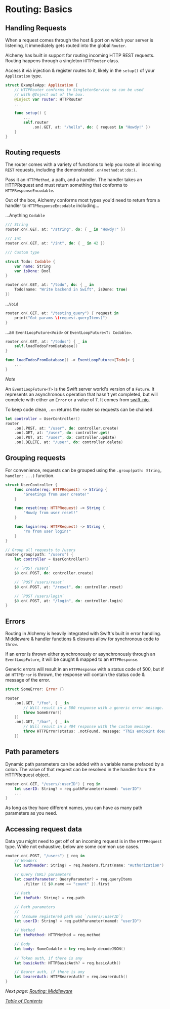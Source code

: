 # Routing: Basics

## Handling Requests

When a request comes through the host & port on which your server is listening, it immediately gets routed into the global `Router`.

Alchemy has built in support for routing incoming HTTP REST requests. Routing happens through a singleton `HTTPRouter` class.

Access it via injection & register routes to it, likely in the `setup()` of your `Application` type.

```swift
struct ExampleApp: Application {
    // HTTPRouter conforms to SingletonService so can be used 
    // with @Inject out of the box.
    @Inject var router: HTTPRouter
    ...

    func setup() {
        ...
        self.router
            .on(.GET, at: "/hello", do: { request in "Howdy!" })
    }
}
```

## Routing requests

The router comes with a variety of functions to help you route all incoming `REST` requests, including the demonstrated `.on(method:at:do:)`.

Pass it an `HTTPMethod`, a path, and a handler. The handler takes an HTTPRequest and must return something that conforms to `HTTPResponseEncodable`. 

Out of the box, Alchemy conforms most types you'd need to return from a handler to `HTTPResponseEncodable` including...

...Anything `Codable`
```swift
/// String
router.on(.GET, at: "/string", do: { _ in "Howdy!" })

/// Int
router.on(.GET, at: "/int", do: { _ in 42 })

/// Custom type

struct Todo: Codable {
    var name: String
    var isDone: Bool
}

router.on(.GET, at: "/todo", do: { _ in 
    Todo(name: "Write backend in Swift", isDone: true)
})
```

...`Void`

```swift 
router.on(.GET, at: "/testing_query") { request in
    print("Got params \(request.queryItems)")
}
```

...an `EventLoopFuture<Void>` or `EventLoopFuture<T: Codable>`.

```swift
router.on(.GET, at: "/todos") { _ in
    self.loadTodosFromDatabase()
}

func loadTodosFromDatabase() -> EventLoopFuture<[Todo]> {
    ...
}
```

*Note*

An `EventLoopFuture<T>` is the Swift server world's version of a `Future`. It represents an asynchronous operation that hasn't yet completed, but will complete with either an `Error` or a value of `T`. It comes from [swift-nio]().

To keep code clean, `.on` returns the router so requests can be chained.

```swift
let controller = UserController()
router
    .on(.POST, at: "/user", do: controller.create)
    .on(.GET, at: "/user", do: controller.get)
    .on(.PUT, at: "/user", do: controller.update)
    .on(.DELETE, at: "/user", do: controller.delete)
```

## Grouping requests

For convenience, requests can be grouped using the `.group(path: String, handler: ...)` function.

```swift
struct UserController {
    func create(req: HTTPRequest) -> String {
        "Greetings from user create!"
    }

    func reset(req: HTTPRequest) -> String {
        "Howdy from user reset!"
    }

    func login(req: HTTPRequest) -> String {
        "Yo from user login!"
    }
}

// Group all requests to /users
router.group(path: "/users") {
    let controller = UserController()

    // `POST /users`
    $0.on(.POST, do: controller.create)

    // `POST /users/reset`
    $0.on(.POST, at: "/reset", do: controller.reset)

    // `POST /users/login`
    $0.on(.POST, at: "/login", do: controller.login)
}
```

## Errors

Routing in Alchemy is heavily integrated with Swift's built in error handling. Middleware & handler functions & closures allow for synchronous code to `throw`.

If an error is thrown either synchronously or asynchronously through an `EventLoopFuture`, it will be caught & mapped to an `HTTPResponse`.

Generic errors will result in an `HTTPResponse` with a status code of 500, but if an `HTTPError` is thrown, the response will contain the status code & message of the error.

```swift
struct SomeError: Error {}

router
    .on(.GET, "/foo", { _ in
        // Will result in a 500 response with a generic error message.
        throw SomeError()
    })
    .on(.GET, "/bar", { _ in
        // Will result in a 404 response with the custom message.
        throw HTTPError(status: .notFound, message: "This endpoint doesn't exist!")
    })
```

## Path parameters

Dynamic path parameters can be added with a variable name prefaced by a colon. The value of that request can be resolved in the handler from the HTTPRequest object.

```swift
router.on(.GET, "/users/:userID") { req in
    let userID: String? = req.pathParameter(named: "userID")
    ...
}
```

As long as they have different names, you can have as many path parameters as you need.

## Accessing request data

Data you might need to get off of an incoming request is in the `HTTPRequest` type. While not exhaustive, below are some common use cases.

```swift
router.on(.POST, "/users") { req in
    // Headers
    let authHeader: String? = req.headers.first(name: "Authorization")
    
    // Query (URL) parameters
    let countParameter: QueryParameter? = req.queryItems
        .filter ({ $0.name == "count" }).first

    // Path
    let thePath: String? = req.path

    // Path parameters
    //
    // (Assume registered path was `/users/:userID`)
    let userID: String? = req.pathParameter(named: "userID")

    // Method
    let theMethod: HTTPMethod = req.method

    // Body
    let body: SomeCodable = try req.body.decodeJSON()
    
    // Token auth, if there is any
    let basicAuth: HTTPBasicAuth? = req.basicAuth()

    // Bearer auth, if there is any
    let bearerAuth: HTTPBearerAuth? = req.bearerAuth()
}
```


_Next page: [Routing: Middleware](3b_RoutingMiddleware.md)_

_[Table of Contents](/Docs)_